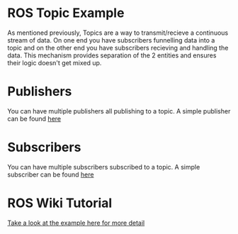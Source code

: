 # ROS Topic Example

As mentioned previously, Topics are a way to transmit/recieve a continuous stream of data. On one end you have subscribers funnelling data into a topic and on the other end you have subscribers recieving and handling the data. This mechanism provides separation of the 2 entities and ensures their logic doesn't get mixed up.

# Publishers

You can have multiple publishers all publishing to a topic. A simple publisher can be found [here](/ros/src/topic/src/publisher.cpp)

# Subscribers

You can have multiple subscribers subscribed to a topic. A simple subscriber can be found [here](/ros/src/topic/src/subscriber)
# ROS Wiki Tutorial

[Take a look at the example here for more detail](http://wiki.ros.org/ROS/Tutorials/WritingPublisherSubscriber%28c%2B%2B%29)
